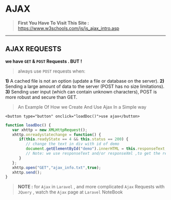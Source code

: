 # AJAX
> **First You Have To Visit This Site :** https://www.w3schools.com/js/js_ajax_intro.asp

---

## AJAX REQUESTS

**we have `GET` & `POST` Requests . BUT !**

> always use `POST` requests when:

**1)** A cached file is not an option (update a file or database on the server).
**2)** Sending a large amount of data to the server (POST has no size limitations).
**3)** Sending user input (which can contain unknown characters), POST is more robust and secure than GET.

> An Example Of How we Create And Use Ajax In a Simple way

```markup
<button type="button" onclick="loadDoc()">use ajax</button>
```

```javascript
function loadDoc() {
   var xhttp = new XMLHttpRequest();
   xhttp.onreadystatechange = function() {
      if(this.readyState == 4 && this.status == 200) {
         // change the text in div with id of demo
         document.getElementById("demo").innerHTML = this.responseText;
         // Note: we use responseText and/or responseXml ,to get the result after calling open and send
      }
   };
   xhttp.open("GET","ajax_info.txt",true);
   xhttp.send();
}
```

> **NOTE :** for `Ajax` in `Laravel` , and more complicated `Ajax` Requests with `JQuery` , watch the `Ajax` page at `Laravel` NoteBook